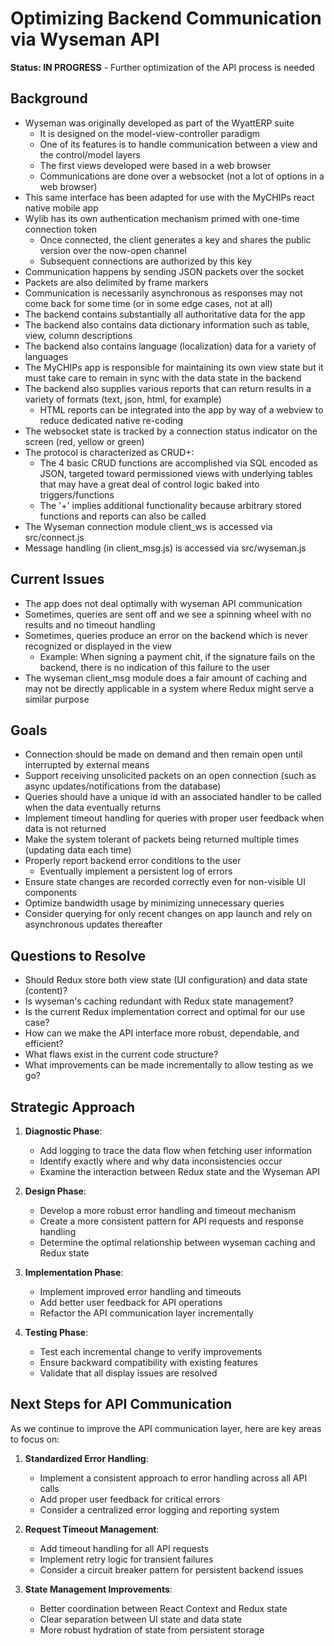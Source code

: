 # Optimizing Backend Communication via Wyseman API

**Status: IN PROGRESS** - Further optimization of the API process is needed

## Background
- Wyseman was originally developed as part of the WyattERP suite
  - It is designed on the model-view-controller paradigm
  - One of its features is to handle communication between a view and the control/model layers
  - The first views developed were based in a web browser
  - Communications are done over a websocket (not a lot of options in a web browser)
- This same interface has been adapted for use with the MyCHIPs react native mobile app
- Wylib has its own authentication mechanism primed with one-time connection token
  - Once connected, the client generates a key and shares the public version over the now-open channel
  - Subsequent connections are authorized by this key
- Communication happens by sending JSON packets over the socket
- Packets are also delimited by frame markers
- Communication is necessarily asynchronous as responses may not come back for some time (or in some edge cases, not at all)
- The backend contains substantially all authoritative data for the app
- The backend also contains data dictionary information such as table, view, column descriptions
- The backend also contains language (localization) data for a variety of languages
- The MyCHIPs app is responsible for maintaining its own view state but it must take care to remain
  in sync with the data state in the backend
- The backend also supplies various reports that can return results in a variety of formats (text, json, html, for example)
  - HTML reports can be integrated into the app by way of a webview to reduce dedicated native re-coding
- The websocket state is tracked by a connection status indicator on the screen (red, yellow or green)
- The protocol is characterized as CRUD+:
  - The 4 basic CRUD functions are accomplished via SQL encoded as JSON, targeted toward permissioned
    views with underlying tables that may have a great deal of control logic baked into triggers/functions
  - The '+' implies additional functionality because arbitrary stored functions and reports can also be called
- The Wyseman connection module client_ws is accessed via src/connect.js
- Message handling (in client_msg.js) is accessed via src/wyseman.js

## Current Issues
- The app does not deal optimally with wyseman API communication
- Sometimes, queries are sent off and we see a spinning wheel with no results and no timeout handling
- Sometimes, queries produce an error on the backend which is never recognized or displayed in the view
  - Example: When signing a payment chit, if the signature fails on the backend, there is
    no indication of this failure to the user
- The wyseman client_msg module does a fair amount of caching and may not be directly applicable
  in a system where Redux might serve a similar purpose

## Goals
- Connection should be made on demand and then remain open until interrupted by external means
- Support receiving unsolicited packets on an open connection (such as async updates/notifications from the database)
- Queries should have a unique id with an associated handler to be called when the data eventually returns
- Implement timeout handling for queries with proper user feedback when data is not returned
- Make the system tolerant of packets being returned multiple times (updating data each time)
- Properly report backend error conditions to the user
  - Eventually implement a persistent log of errors
- Ensure state changes are recorded correctly even for non-visible UI components
- Optimize bandwidth usage by minimizing unnecessary queries
- Consider querying for only recent changes on app launch and rely on asynchronous updates thereafter

## Questions to Resolve
- Should Redux store both view state (UI configuration) and data state (content)?
- Is wyseman's caching redundant with Redux state management?
- Is the current Redux implementation correct and optimal for our use case?
- How can we make the API interface more robust, dependable, and efficient?
- What flaws exist in the current code structure?
- What improvements can be made incrementally to allow testing as we go?

## Strategic Approach
1. **Diagnostic Phase**:
   - Add logging to trace the data flow when fetching user information
   - Identify exactly where and why data inconsistencies occur
   - Examine the interaction between Redux state and the Wyseman API

2. **Design Phase**:
   - Develop a more robust error handling and timeout mechanism
   - Create a more consistent pattern for API requests and response handling
   - Determine the optimal relationship between wyseman caching and Redux state

3. **Implementation Phase**:
   - Implement improved error handling and timeouts
   - Add better user feedback for API operations
   - Refactor the API communication layer incrementally

4. **Testing Phase**:
   - Test each incremental change to verify improvements
   - Ensure backward compatibility with existing features
   - Validate that all display issues are resolved

## Next Steps for API Communication
As we continue to improve the API communication layer, here are key areas to focus on:

1. **Standardized Error Handling**:
   - Implement a consistent approach to error handling across all API calls
   - Add proper user feedback for critical errors
   - Consider a centralized error logging and reporting system

2. **Request Timeout Management**:
   - Add timeout handling for all API requests
   - Implement retry logic for transient failures
   - Consider a circuit breaker pattern for persistent backend issues

3. **State Management Improvements**:
   - Better coordination between React Context and Redux state
   - Clear separation between UI state and data state
   - More robust hydration of state from persistent storage